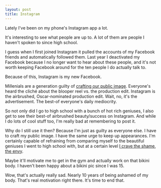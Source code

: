 ```yaml
---
layout: post
title: Instagram
---
```


Lately I've been on my phone's Instagram app a lot. 

It's interesting to see what people are up to. A lot of them are people I haven't spoken to since high school.

I guess when I first joined Instagram it pulled the accounts of my Facebook friends and automatically followed them. Last year I deactivated my Facebook because I no longer want to hear about these people, and it's not worth keeping Facebook around for the ten people I do actually talk to.

Because of this, Instagram is my new Facebook.

Millenials are a generation guilty of [crafting our public image](http://waitbutwhy.com/2013/09/why-generation-y-yuppies-are-unhappy.html). Everyone's heard the cliché about the blooper reel vs. the production edit. Instagram is the airbrushed, Oscar-nominated production edit. Wait, no, it's the advertisement. The best-of everyone's daily mediocrity.

So not only did I go to high school with a bunch of hot rich geniuses, I also get to see their best-of airbrushed beauty/success on Instagram. And while I do lots of cool stuff too, I'm really bad at remembering to post it.

Why do I still use it then? Because I'm just as guilty as everyone else. I have to craft my public image. I have the same urge to keep up appearances. I'm certainly capable of refraining from comparing myself to the beautiful geniuses I went to high school with, but at a certain level [I crave the shame, the envy](http://waitbutwhy.com/2014/06/taming-mammoth-let-peoples-opinions-run-life.html).

Maybe it'll motivate me to get in the gym and actually work on that bikini body. I haven't been happy about a bikini pic since I was 15. 

Wow, that's actually really sad. Nearly 10 years of being ashamed of my body. That's real motivation right there. It's time to end that.